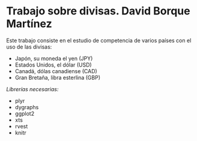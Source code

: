 # Trabajo sobre divisas. David Borque Martínez

Este trabajo consiste en el estudio de competencia de varios países con el uso de las divisas:
* Japón, su moneda el yen (JPY)
* Estados Unidos, el dólar (USD)
* Canadá, dólas canadiense (CAD)
* Gran Bretaña, libra esterlina (GBP)

*Librerías necesarias:*
* plyr
* dygraphs
* ggplot2
* xts
* rvest
* knitr
